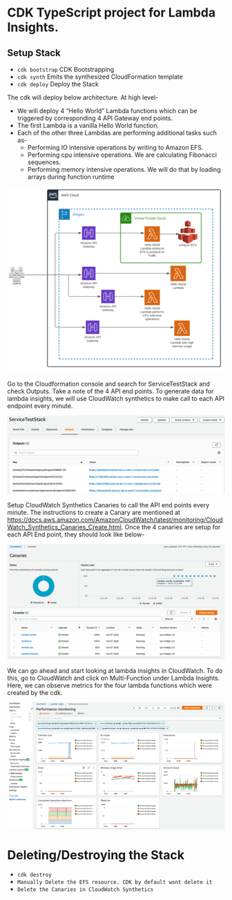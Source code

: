 # CDK TypeScript project for Lambda Insights.



## Setup Stack

 * `cdk bootstrap`   CDK Bootstrapping
 * `cdk synth`       Emits the synthesized CloudFormation template
 * `cdk deploy`      Deploy the Stack



The cdk will deploy below architecture.  At high level-

* We will deploy 4 “Hello World” Lambda functions which can be triggered by corresponding 4 API Gateway end points.
* The first Lambda is a vanilla Hello World function.
* Each of the other three Lambdas are performing additional tasks such as-
    * Performing IO intensive operations by writing to Amazon EFS.
    * Performing cpu intensive operations. We are calculating Fibonacci sequences.
    * Performing memory intensive operations. We will do that by loading arrays during function runtime

![Architecture](/images/architecture.png)

Go to the Cloudformation console and search for ServiceTestStack and check Outputs. Take a note of the 4 API end points.  To generate data for lambda insights, we will use CloudWatch synthetics to make call to each API endpoint every minute.

![CloudFormation](/images/CloudFormation-outputs.png)

Setup CloudWatch Synthetics Canaries to call the API end points every minute. The instructions to create a Canary are mentioned at https://docs.aws.amazon.com/AmazonCloudWatch/latest/monitoring/CloudWatch_Synthetics_Canaries_Create.html.
Once the 4 canaries are setup for each API End point, they should look like below-

![CloudWatch Synthetics](/images/CloudWatch-Synthetics.png)

We can go ahead and start looking at lambda insights in CloudWatch. To do this, go to CloudWatch and click on Multi-Function under Lambda Insights. Here, we can observe metrics for the four lambda functions which were created by the cdk.

![CloudWatch-Lambda](/images/CloudWatch-Lambda.png)


# Deleting/Destroying the Stack

 * `cdk destroy`
 * `Manually Delete the EFS resource. CDK by default wont delete it`
 * `Delete the Canaries in CloudWatch Synthetics`
